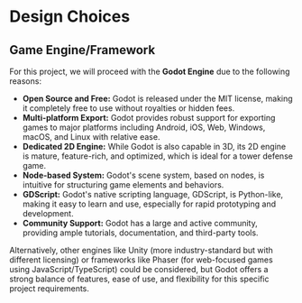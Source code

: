 # Design Choices

## Game Engine/Framework

For this project, we will proceed with the **Godot Engine** due to the following reasons:

*   **Open Source and Free:** Godot is released under the MIT license, making it completely free to use without royalties or hidden fees.
*   **Multi-platform Export:** Godot provides robust support for exporting games to major platforms including Android, iOS, Web, Windows, macOS, and Linux with relative ease.
*   **Dedicated 2D Engine:** While Godot is also capable in 3D, its 2D engine is mature, feature-rich, and optimized, which is ideal for a tower defense game.
*   **Node-based System:** Godot's scene system, based on nodes, is intuitive for structuring game elements and behaviors.
*   **GDScript:** Godot's native scripting language, GDScript, is Python-like, making it easy to learn and use, especially for rapid prototyping and development.
*   **Community Support:** Godot has a large and active community, providing ample tutorials, documentation, and third-party tools.

Alternatively, other engines like Unity (more industry-standard but with different licensing) or frameworks like Phaser (for web-focused games using JavaScript/TypeScript) could be considered, but Godot offers a strong balance of features, ease of use, and flexibility for this specific project requirements.
